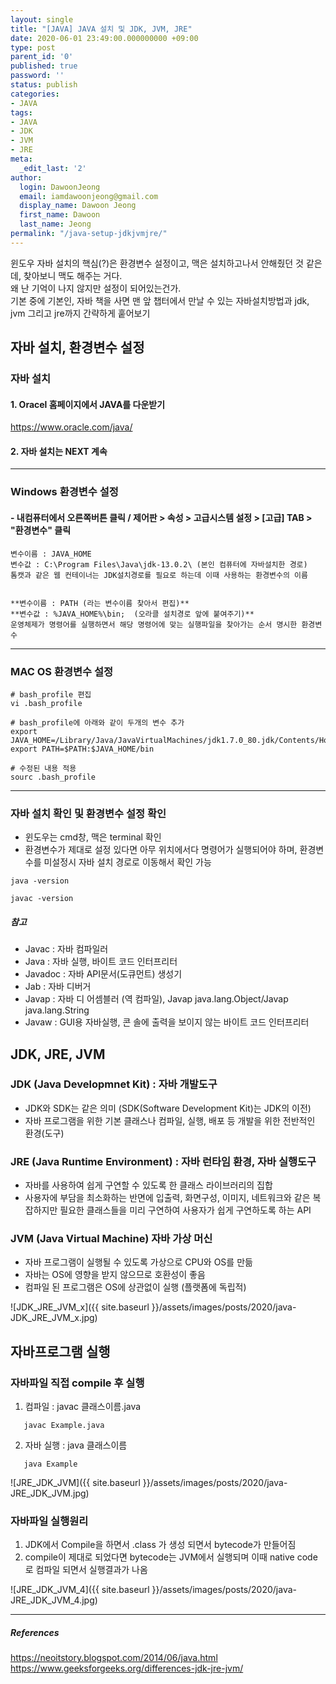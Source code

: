```yaml
---
layout: single
title: "[JAVA] JAVA 설치 및 JDK, JVM, JRE"
date: 2020-06-01 23:49:00.000000000 +09:00
type: post
parent_id: '0'
published: true
password: ''
status: publish
categories:
- JAVA
tags:
- JAVA
- JDK
- JVM
- JRE
meta:
  _edit_last: '2'
author:
  login: DawoonJeong
  email: iamdawoonjeong@gmail.com
  display_name: Dawoon Jeong
  first_name: Dawoon
  last_name: Jeong
permalink: "/java-setup-jdkjvmjre/"
---
```

윈도우 자바 설치의 핵심(?)은 환경변수 설정이고, 맥은 설치하고나서 안해줬던 것 같은데, 찾아보니 맥도 해주는 거다.  
왜 난 기억이 나지 않지만 설정이 되어있는건가.  
기본 중에 기본인, 자바 책을 사면 맨 앞 챕터에서 만날 수 있는 자바설치방법과 jdk, jvm 그리고 jre까지 간략하게 훝어보기

<!--excerpt_separator-->


## 자바 설치, 환경변수 설정

### 자바 설치
#### 1. Oracel 홈페이지에서 JAVA를 다운받기
<https://www.oracle.com/java/>  

#### 2. 자바 설치는 NEXT 계속

---


### Windows 환경변수 설정
#### - 내컴퓨터에서 오른쪽버튼 클릭 / 제어판 > 속성 > 고급시스템 설정 > [고급] TAB > "환경변수" 클릭


    변수이름 : JAVA_HOME  
    변수값 : C:\Program Files\Java\jdk-13.0.2\ (본인 컴퓨터에 자바설치한 경로)  
    톰캣과 같은 웹 컨테이너는 JDK설치경로를 필요로 하는데 이때 사용하는 환경변수의 이름  


    **변수이름 : PATH (라는 변수이름 찾아서 편집)**  
    **변수값 : %JAVA_HOME%\bin;  (오라클 설치경로 앞에 붙여주기)**  
    운영체제가 명령어를 실행하면서 해당 명령어에 맞는 실행파일을 찾아가는 순서 명시한 환경변수


---
### MAC OS 환경변수 설정

```
# bash_profile 편집
vi .bash_profile

# bash_profile에 아래와 같이 두개의 변수 추가
export JAVA_HOME=/Library/Java/JavaVirtualMachines/jdk1.7.0_80.jdk/Contents/Home
export PATH=$PATH:$JAVA_HOME/bin

# 수정된 내용 적용
sourc .bash_profile
```


---
### 자바 설치 확인 및 환경변수 설정 확인
- 윈도우는 cmd창, 맥은 terminal 확인
- 환경변수가 제대로 설정 있다면 아무 위치에서다 명령어가 실행되어야 하며, 환경변수를 미설정시 자바 설치 경로로 이동해서 확인 가능  

```
java -version   

javac -version
```

##### 참고
- Javac     : 자바 컴파일러
- Java      : 자바 실행, 바이트 코드 인터프리터
- Javadoc   : 자바 API문서(도큐먼트) 생성기
- Jab       : 자바 디버거
- Javap     : 자바 디 어셈블러 (역 컴파일), Javap java.lang.Object/Javap java.lang.String
- Javaw     : GUI용 자바실행, 콘 솔에 출력을 보이지 않는 바이트 코드 인터프리터





## JDK, JRE, JVM

### JDK (Java Developmnet Kit) : 자바 개발도구
- JDK와 SDK는 같은 의미 (SDK(Software Development Kit)는  JDK의 이전)
- 자바 프로그램을 위한 기본 클래스나 컴파일, 실행, 배포 등 개발을 위한 전반적인 환경(도구)


### JRE (Java Runtime Environment) : 자바 런타임 환경, 자바 실행도구
- 자바를 사용하여 쉽게 구연할 수 있도록 한 클래스 라이브러리의 집합
- 사용자에 부담을 최소화하는 반면에 입출력, 화면구성, 이미지, 네트워크와 같은 복잡하지만 필요한 클래스들을 미리 구연하여 사용자가 쉽게 구연하도록 하는 API

### JVM  (Java Virtual Machine) 자바 가상 머신
- 자바 프로그램이 실행될 수 있도록 가상으로 CPU와 OS를 만듦
- 자바는 OS에 영향을 받지 않으므로 호환성이 좋음
- 컴파일 된 프로그램은 OS에 상관없이 실행 (플랫폼에 독립적)


![JDK_JRE_JVM_x]({{ site.baseurl }}/assets/images/posts/2020/java-JDK_JRE_JVM_x.jpg)


## 자바프로그램 실행
### 자바파일 직접 compile 후 실행
1. 컴파일 : javac 클래스이름.java
```  
   javac Example.java
```

2. 자바 실행 : java 클래스이름
```
   java Example
```

![JRE_JDK_JVM]({{ site.baseurl }}/assets/images/posts/2020/java-JRE_JDK_JVM.jpg)


### 자바파일 실행원리
1. JDK에서 Compile을 하면서 .class 가 생성 되면서 bytecode가 만들어짐
2. compile이 제대로 되었다면 bytecode는 JVM에서 실행되며 이때 native code로 컴파일 되면서 실행결과가 나옴   

![JRE_JDK_JVM_4]({{ site.baseurl }}/assets/images/posts/2020/java-JRE_JDK_JVM_4.jpg)

---
##### References
<https://neoitstory.blogspot.com/2014/06/java.html>  
<https://www.geeksforgeeks.org/differences-jdk-jre-jvm/>

